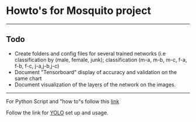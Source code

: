 # Howto's for Mosquito project

______
## Todo
	
- Create folders and config files for several trained networks (i.e classification by (male, female, junk); classification (m-a, m-b, m-c, f-a, f-b, f-c, j-a,j-b,j-c)
- Document "Tensorboard" display of accuracy and validation on the same chart
- Document visualization of the layers of the network on the images. 
___


For Python Script and "how to"s  follow this [link](HowToPython.md)


Follow the link for [YOLO](HowToYolo.md) set up and usage.



